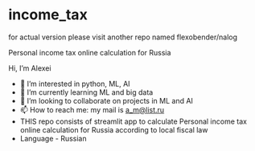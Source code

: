 # income_tax
for actual version please visit another repo named flexobender/nalog

Personal income tax online calculation for Russia 

Hi, I’m Alexei 
- 👀 I’m interested in python, ML, AI
- 🌱 I’m currently learning ML and big data
- 💞️ I’m looking to collaborate on projects in ML and AI
- 📫 How to reach me: my mail is a_m@list.ru
- THIS repo consists of streamlit app to calculate Personal income tax online calculation for Russia according to local fiscal law
- Language - Russian
